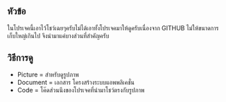 ## หัวข้อ
ในโปรเจคนี้เอาไว้โชว์เฉยๆครับไม่ได้เอาทั้งโปรเจคมาให้ดูครับเนื่องจาก GITHUB ไม่ให้ขนาดการเก็บใหญ่เกินไป จึงนำมาแค่บางส่วนที่สำคัญครับ 
## วิธีการดู
- Picture = สำหรับดูรูปภาพ
- Document = เอกสาร โครงสร้างระบบแอพพลิเคชั่น
- Code = โค๊ดส่วนนึงของโปรเจคที่นำมาโชว์ตรงกับรูปภาพ
